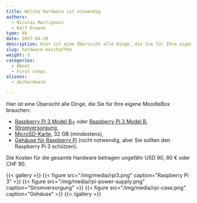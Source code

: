 ```yaml
---
title: Welche Hardware ist notwendig
authors:
  - Nicolas Martignoni
  - Ralf Krause
type: kb
date: 2017-04-20
description: Hier ist eine Übersicht alle Dinge, die Sie für Ihre eigene MoodleBox brauchen
slug: hardware-beschaffen
weight: 3
categories:
  - About
  - First steps
aliases:
  - de/hardware

---
```

Hier ist eine Übersicht alle Dinge, die Sie für Ihre eigene MoodleBox brauchen:

  * [Raspberry Pi 3 Model B+][5] oder [Raspberry Pi 3 Model B][1],
  * [Stromversorgung][2],
  * [MicroSD-Karte][3], 32 GB (mindestens),
  * [Gehäuse für Raspberry Pi][4] (nicht notwendig, aber Sie sollten den Raspberry Pi 3 schützen).

Die Kosten für die gesamte Hardware betragen ungefähr USD 90, 80 € oder CHF 90.

{{< gallery >}}
{{< figure src="/img/media/rpi3.png" caption="Raspberry Pi 3" >}}
{{< figure src="/img/media/rpi-power-supply.png" caption="Stromversorgung" >}}
{{< figure src="/img/media/rpi-case.png" caption="Gehäuse" >}}
{{< /gallery >}}

 [1]: https://www.raspberrypi.org/products/raspberry-pi-3-model-b/
 [2]: https://www.raspberrypi.org/products/universal-power-supply/
 [3]: http://thewirecutter.com/reviews/best-microsd-card/
 [4]: https://www.raspberrypi.org/products/raspberry-pi-3-case/
 [5]: https://www.raspberrypi.org/products/raspberry-pi-3-model-b-plus/
